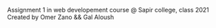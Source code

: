 Assignment 1 in web developement course @ Sapir college, class 2021
Created by Omer Zano && Gal Aloush
